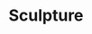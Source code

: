 ---
title: Sculpture
_hide_content: true
description_markdown:
permalink: /ceramics/sculpture/
archive: false
order_number: 2
_gallery_date: 2022-05-01 00:00:00
main_image_path: /assets/images/6844-screen-copy.jpg
images:
  - image_path: /assets/images/6853-screen-copy.jpg
    image_title: Winking Mask
    image_description:
  - image_path: /assets/images/6855-screen-copy.jpg
    image_title: Winking Mask (detail 1)
    image_description:
  - image_path: /assets/images/6854-screen-copy.jpg
    image_title: Winking Mask (detail 2)
    image_description:
  - image_path: /assets/images/6839-screen-copy-1.jpg
    image_title: Spider crab pot
    image_description:
  - image_path: /assets/images/6844-screen-copy-1.jpg
    image_title: Mr Hornyman
    image_description:
  - image_path: /assets/images/6848-screen-copy.jpg
    image_title: Smiley smile crab face
    image_description:
  - image_path: /assets/images/6802-screen-copy.jpg
    image_title: Haashi, view 1
    image_description:
  - image_path: /assets/images/6803-screen-copy.jpg
    image_title: view 2
    image_description:
  - image_path: /assets/images/6798-screen-copy.jpg
    image_title: detail
    image_description:
  - image_path: /assets/images/6785-screen-copy.jpg
    image_title: The true about organic gardening  (front)
    image_description:
  - image_path: /assets/images/6788-screen-copy-2.jpg
    image_title: back
    image_description:
  - image_path: /assets/images/6790-screen-copy.jpg
    image_title: detail
    image_description:
  - image_path: /assets/images/6843-screen-copy.jpg
    image_title: view 2
    image_description:
_options:
  image_path:
    uploads_dir: assets/images/:year
    width: 1200
    height: 1200
    resize_style: contain
    mime_type: image/jpeg
  main_image_path:
    uploads_dir: assets/images/:year
    width: 1200
    height: 800
    resize_style: contain
    mime_type: image/jpeg
_comments:
  title: Gallery title
  permalink: Be careful editing this
  main_image_path: Image used to represent your gallery
  images: Add and edit your gallery images here
  image_description: May only be used in the close up of an image
  order_number: Display order on the installations page
  archive: Should we archive it?
---